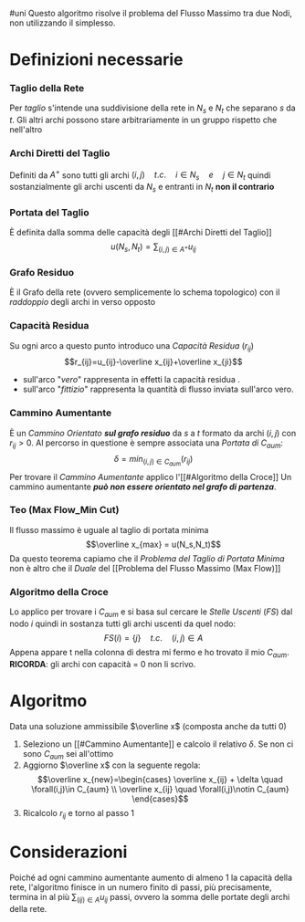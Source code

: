 #uni 
Questo algoritmo risolve il problema del Flusso Massimo tra due Nodi, non utilizzando il simplesso.
# Definizioni necessarie

### Taglio della Rete
Per *taglio* s'intende una suddivisione della rete in $N_s$ e $N_t$ che separano $s$ da $t$. Gli altri archi possono stare arbitrariamente in un gruppo rispetto che nell'altro
### Archi Diretti del Taglio
Definiti da $A^+$ sono tutti gli archi $(i,j)\quad t.c.\quad i\in N_s \quad e \quad j\in N_t$ quindi sostanzialmente gli archi uscenti da $N_s$ e entranti in $N_t$ **non il contrario**
### Portata del Taglio
È definita dalla somma delle capacità degli [[#Archi Diretti del Taglio]] $$u(N_s,N_t)= \sum_{(i,j)\in A^+}u_{ij}$$
### Grafo Residuo
È il Grafo della rete (ovvero semplicemente lo schema topologico) con il *raddoppio* degli archi in verso opposto
### Capacità Residua
Su ogni arco a questo punto introduco una *Capacità Residua* ($r_{ij}$)$$r_{ij}=u_{ij}-\overline x_{ij}+\overline x_{ji}$$
- sull'arco "*vero*" rappresenta in effetti la capacità residua .
- sull'arco "*fittizio*" rappresenta la quantità di flusso inviata sull'arco vero.
### Cammino Aumentante
È un *Cammino Orientato* ___sul grafo residuo___ da $s$ a $t$ formato da archi $(i,j)$ con $r_{ij} > 0$.
Al percorso in questione è sempre associata una *Portata di* $C_{aum}$:$$\delta=min_{(i,j)\in C_{aum}}{(r_{ij})}$$
Per trovare il *Cammino Aumentante* applico l'[[#Algoritmo della Croce]]
Un cammino aumentante ___può non essere orientato nel grafo di partenza___.
### Teo (Max Flow_Min Cut)
Il flusso massimo è uguale al taglio di portata minima$$\overline x_{max} = u(N_s,N_t)$$
Da questo teorema capiamo che il *Problema del Taglio di Portata Minima* non è altro che il *Duale* del [[Problema del Flusso Massimo (Max Flow)]]
### Algoritmo della Croce
Lo applico per trovare i $C_{aum}$ e si basa sul cercare le *Stelle Uscenti* ($FS$) dal nodo $i$ quindi in sostanza tutti gli archi uscenti da quel nodo:$$FS(i)=\{j\} \quad t.c. \quad (i,j) \in A$$
Appena appare t nella colonna di destra mi fermo e ho trovato il mio $C_{aum}$. 
**RICORDA**: gli archi con capacità = 0 non li scrivo.
# Algoritmo
Data una soluzione ammissibile $\overline x$ (composta anche da tutti 0)
1. Seleziono un [[#Cammino Aumentante]] e calcolo il relativo $\delta$. Se non ci sono $C_{aum}$ sei all'ottimo
2. Aggiorno $\overline x$ con la seguente regola:$$\overline x_{new}=\begin{cases} \overline x_{ij} + \delta \quad \forall(i,j)\in C_{aum} \\ \overline x_{ij} \quad \forall(i,j)\notin C_{aum} \end{cases}$$ 
3. Ricalcolo $r_{ij}$ e torno al passo 1

# Considerazioni
Poiché ad ogni cammino aumentante aumento di almeno $1$ la capacità della rete, l'algoritmo finisce in un numero finito di passi, più precisamente, termina in al più $\sum_{(ij)\in A} u_{ij}$ passi, ovvero la somma delle portate degli archi della rete.